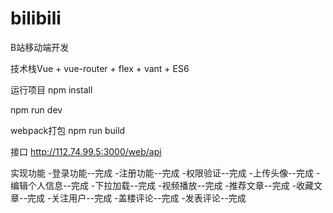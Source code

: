 # bilibili
B站移动端开发

技术栈Vue + vue-router + flex + vant + ES6

运行项目
npm install

npm run dev

webpack打包
npm run build

接口
http://112.74.99.5:3000/web/api

实现功能
-登录功能--完成
-注册功能--完成
-权限验证--完成
-上传头像--完成
-编辑个人信息--完成
-下拉加载--完成
-视频播放--完成
-推荐文章--完成
-收藏文章--完成
-关注用户--完成
-盖楼评论--完成
-发表评论--完成
